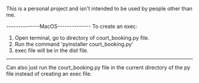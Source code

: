 This is a personal project and isn't intended to be used by people other than me.

--------------MacOS--------------
To create an exec:
1. Open terminal, go to directory of court_booking.py file.
2. Run the command 'pyinstaller court_booking.py' 
3. exec file will be in the dist file.
---------------------------------

Can also just run the court_booking.py file in the current directory of the py file instead of creating an exec file.
